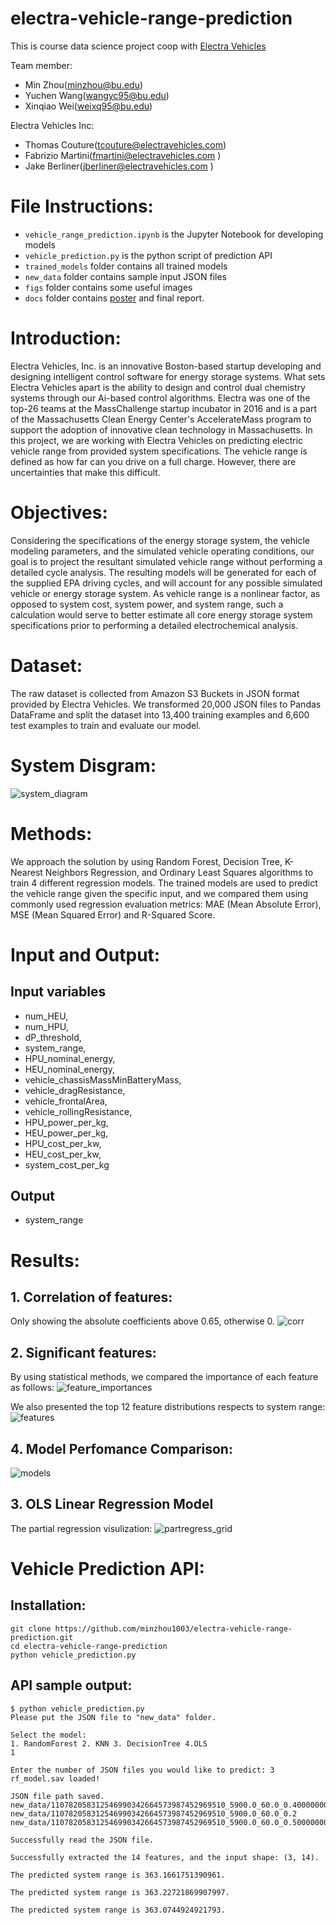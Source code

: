# electra-vehicle-range-prediction

This is course data science project coop with [Electra Vehicles](https://www.electravehicles.com/)

Team member:
- Min Zhou(minzhou@bu.edu)
- Yuchen Wang(wangyc95@bu.edu)
- Xinqiao Wei(weixq95@bu.edu)

Electra Vehicles Inc:
- Thomas Couture(tcouture@electravehicles.com)
- Fabrizio Martini(fmartini@electravehicles.com )
- Jake Berliner(jberliner@electravehicles.com )

# File Instructions:
- `vehicle_range_prediction.ipynb` is the Jupyter Notebook for developing models
- `vehicle_prediction.py` is the python script of prediction API
- `trained_models` folder contains all trained models
- `new_data` folder contains sample input JSON files
- `figs` folder contains some useful images
- `docs` folder contains [poster](https://github.com/minzhou1003/electra-vehicle-range-prediction/blob/master/docs/eletra_poster.pdf) and final report.


# Introduction:
Electra Vehicles, Inc. is an innovative Boston-based startup developing and designing intelligent control software for energy storage systems. What sets Electra Vehicles apart is the ability to design and control dual chemistry systems through our Ai-based control algorithms. Electra was one of the top-26 teams at the MassChallenge startup incubator in 2016 and is a part of the Massachusetts Clean Energy Center's AccelerateMass program to support the adoption of innovative clean technology in Massachusetts. In this project, we are working with Electra Vehicles on predicting electric vehicle range from provided system specifications. The vehicle range is defined as how far can you drive on a full charge. However, there are uncertainties that make this difficult.

# Objectives:
Considering the specifications of the energy storage system, the vehicle modeling parameters, and the simulated vehicle operating conditions, our goal is to project the resultant simulated vehicle range without performing a detailed cycle analysis. The resulting models will be generated for each of the supplied EPA driving cycles, and will account for any possible simulated vehicle or energy storage system. As vehicle range is a nonlinear factor, as opposed to system cost, system power, and system range, such a calculation would serve to better estimate all core energy storage system specifications prior to performing a detailed electrochemical analysis.

# Dataset:
The raw dataset is collected from Amazon S3 Buckets in JSON format provided by Electra Vehicles. We transformed 20,000 JSON files to Pandas DataFrame and split the dataset into 13,400 training examples and 6,600 test examples to train and evaluate our model.

# System Disgram:
![system_diagram](figs/system_diagram.png)

# Methods:
We approach the solution by using Random Forest, Decision Tree, K-Nearest Neighbors Regression, and Ordinary Least Squares algorithms to train 4 different regression models. The trained models are used to predict the vehicle range given the specific input, and we compared them using commonly used regression evaluation metrics: MAE (Mean Absolute Error), MSE (Mean Squared Error) and R-Squared Score. 

# Input and Output:
## Input variables
- num_HEU,
- num_HPU,
- dP_threshold,
- system_range,
- HPU_nominal_energy,
- HEU_nominal_energy,
- vehicle_chassisMassMinBatteryMass,
- vehicle_dragResistance,
- vehicle_frontalArea,
- vehicle_rollingResistance,
- HPU_power_per_kg,
- HEU_power_per_kg,
- HPU_cost_per_kw,
- HEU_cost_per_kw,
- system_cost_per_kg

## Output
* system_range

# Results:

## 1. Correlation of features:
Only showing the absolute coefficients above 0.65, otherwise 0. 
![corr](figs/corr_above65.png)

## 2. Significant features:

By using statistical methods, we compared the importance of each feature as follows:
![feature_importances](figs/feature_importance.png)

We also presented the top 12 feature distributions respects to system range:
![features](figs/features.png)

## 4. Model Perfomance Comparison:
![models](figs/models.png)

## 3. OLS Linear Regression Model
The partial regression visulization:
![partregress_grid](figs/partregress_grid.png)

# Vehicle Prediction API:
## Installation:
```
git clone https://github.com/minzhou1003/electra-vehicle-range-prediction.git
cd electra-vehicle-range-prediction
python vehicle_prediction.py
```

## API sample output:
```
$ python vehicle_prediction.py 
Please put the JSON file to "new_data" folder.

Select the model:
1. RandomForest 2. KNN 3. DecisionTree 4.OLS
1

Enter the number of JSON files you would like to predict: 3
rf_model.sav loaded!

JSON file path saved.
new_data/110782058312546990342664573987452969510_5900.0_60.0_0.4000000000000001
new_data/110782058312546990342664573987452969510_5900.0_60.0_0.2
new_data/110782058312546990342664573987452969510_5900.0_60.0_0.5000000000000001

Successfully read the JSON file.

Successfully extracted the 14 features, and the input shape: (3, 14).

The predicted system range is 363.1661751390961.

The predicted system range is 363.22721869907997.

The predicted system range is 363.0744924921793.
```